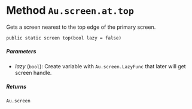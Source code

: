 # Method `Au.screen.at.top`

Gets a screen nearest to the top edge of the primary screen.

```
public static screen top(bool lazy = false)
```

##### Parameters

- *lazy*  (`bool`):
    Create variable with `Au.screen.LazyFunc` that later will get screen handle.

##### Returns

`Au.screen`